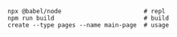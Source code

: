     npx @babel/node                       # repl
    npm run build                         # build
    create --type pages --name main-page  # usage